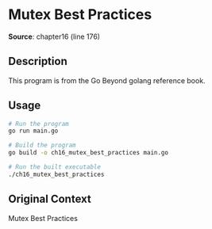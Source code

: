 # Mutex Best Practices

**Source**: chapter16 (line 176)

## Description

This program is from the Go Beyond golang reference book.

## Usage

```bash
# Run the program
go run main.go

# Build the program
go build -o ch16_mutex_best_practices main.go

# Run the built executable
./ch16_mutex_best_practices
```

## Original Context

Mutex Best Practices
